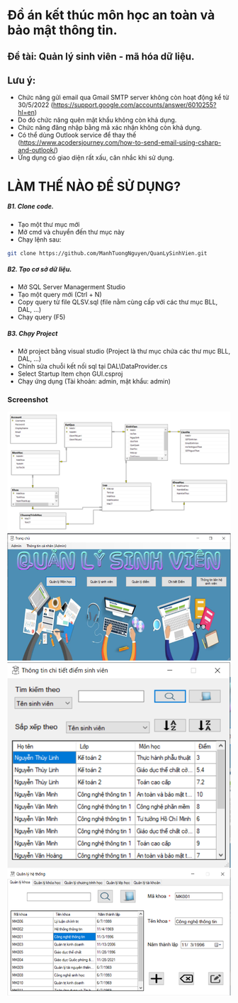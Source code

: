# Đồ án kết thúc môn học an toàn và bảo mật thông tin.
## Đề tài: Quản lý sinh viên - mã hóa dữ liệu.

## Lưu ý:
- Chức năng gửi email qua Gmail SMTP server không còn hoạt động kể từ 30/5/2022 (https://support.google.com/accounts/answer/6010255?hl=en)
- Do đó chức năng quên mật khẩu không còn khả dụng.
- Chức năng đăng nhập bằng mã xác nhận không còn khả dụng.
- Có thể dùng Outlook service để thay thế (https://www.acodersjourney.com/how-to-send-email-using-csharp-and-outlook/)
- Ứng dụng có giao diện rất xấu, cân nhắc khi sử dụng.

# LÀM THẾ NÀO ĐỂ SỬ DỤNG?
##### B1. Clone code.
- Tạo một thư mục mới
- Mở cmd và chuyển đến thư mục này
- Chạy lệnh sau:
```sh
git clone https://github.com/ManhTuongNguyen/QuanLySinhVien.git
```

##### B2. Tạo cơ sở dữ liệu.
- Mở SQL Server Managerment Studio
- Tạo một query mới (Ctrl + N)
- Copy query từ file QLSV.sql (file nằm cùng cấp với các thư mục BLL, DAL, ...)
- Chạy query (F5)
##### B3. Chạy Project
- Mở project bằng visual studio (Project là thư mục chứa các thư mục BLL, DAL, ...)
- Chỉnh sửa chuỗi kết nối sql tại DAL\DataProvider.cs
- Select Startup Item chọn GUI.csproj
- Chạy ứng dụng (Tài khoản: admin, mật khẩu: admin)


### Screenshot
![Screenshot](Capture_DB.PNG)
![Screenshot](Capture_1.PNG)
![Screenshot](Capture_2.PNG)
![Screenshot](Capture_3.PNG)
